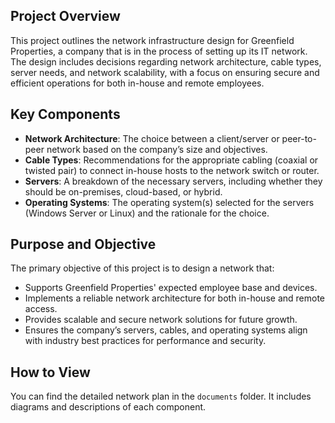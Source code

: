 ## Project Overview
This project outlines the network infrastructure design for Greenfield Properties, a company that is in the process of setting up its IT network. The design includes decisions regarding network architecture, cable types, server needs, and network scalability, with a focus on ensuring secure and efficient operations for both in-house and remote employees.
## Key Components
- **Network Architecture**: The choice between a client/server or peer-to-peer network based on the company’s size and objectives.
- **Cable Types**: Recommendations for the appropriate cabling (coaxial or twisted pair) to connect in-house hosts to the network switch or router.
- **Servers**: A breakdown of the necessary servers, including whether they should be on-premises, cloud-based, or hybrid.
- **Operating Systems**: The operating system(s) selected for the servers (Windows Server or Linux) and the rationale for the choice.
## Purpose and Objective
The primary objective of this project is to design a network that:
- Supports Greenfield Properties' expected employee base and devices.
- Implements a reliable network architecture for both in-house and remote access.
- Provides scalable and secure network solutions for future growth.
- Ensures the company’s servers, cables, and operating systems align with industry best practices for performance and security.
## How to View
You can find the detailed network plan in the `documents` folder. It includes diagrams and descriptions of each component.
